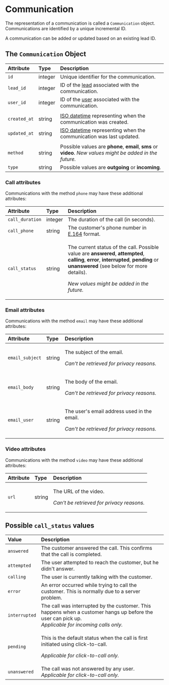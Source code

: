 # Communication

The representation of a communication is called a `Communication` object.  
Communications are identified by a unique incremental ID.  
  
A communication can be added or updated based on an existing lead ID.

## The `Communication` Object

| **Attribute** | **Type** | **Description** |
| :--- | :--- | :--- |
| `id` | integer | Unique identifier for the communication. |
| `lead_id` | integer | ID of the [lead](lead.md) associated with the communication. |
| `user_id` | integer | ID of the [user](user.md) associated with the communication. |
|  |  |  |
| `created_at` | string | [ISO datetime](https://en.wikipedia.org/wiki/ISO_8601) representing when the communication was created. |
| `updated_at` | string | [ISO datetime](https://en.wikipedia.org/wiki/ISO_8601) representing when the communication was last updated. |
|  |  |  |
| `method` | string | Possible values are **phone**, **email**, **sms** or **video**.  _New values might be added in the future._ |
| `type` | string | Possible values are **outgoing** or **incoming**. |

### Call attributes

Communications with the method `phone` may have these additional attributes:

<table>
  <thead>
    <tr>
      <th style="text-align:left"><b>Attribute</b>
      </th>
      <th style="text-align:left"><b>Type</b>
      </th>
      <th style="text-align:left"><b>Description</b>
      </th>
    </tr>
  </thead>
  <tbody>
    <tr>
      <td style="text-align:left"><code>call_duration</code>
      </td>
      <td style="text-align:left">integer</td>
      <td style="text-align:left">The duration of the call (in seconds).</td>
    </tr>
    <tr>
      <td style="text-align:left"><code>call_phone</code>
      </td>
      <td style="text-align:left">string</td>
      <td style="text-align:left">The customer&apos;s phone number in <a href="https://www.twilio.com/docs/glossary/what-e164">E.164</a> format.</td>
    </tr>
    <tr>
      <td style="text-align:left"><code>call_status</code>
      </td>
      <td style="text-align:left">string</td>
      <td style="text-align:left">
        <p>The current status of the call. Possible value are <b>answered</b>, <b>attempted</b>, <b>calling</b>, <b>error</b>, <b>interrupted</b>, <b>pending </b>or <b>unanswered</b> (see
          below for more details).</p>
        <p><em>New values might be added in the future.</em>
        </p>
      </td>
    </tr>
  </tbody>
</table>

### Email attributes

Communications with the method `email` may have these additional attributes:

<table>
  <thead>
    <tr>
      <th style="text-align:left">Attribute</th>
      <th style="text-align:left">Type</th>
      <th style="text-align:left">Description</th>
    </tr>
  </thead>
  <tbody>
    <tr>
      <td style="text-align:left"><code>email_subject</code>
      </td>
      <td style="text-align:left">string</td>
      <td style="text-align:left">
        <p>The subject of the email.</p>
        <p><em>Can&apos;t be retrieved for privacy reasons.</em>
        </p>
      </td>
    </tr>
    <tr>
      <td style="text-align:left"><code>email_body</code>
      </td>
      <td style="text-align:left">string</td>
      <td style="text-align:left">
        <p>The body of the email.</p>
        <p><em>Can&apos;t be retrieved for privacy reasons.</em>
        </p>
      </td>
    </tr>
    <tr>
      <td style="text-align:left"><code>email_user</code>
      </td>
      <td style="text-align:left">string</td>
      <td style="text-align:left">
        <p>The user&apos;s email address used in the email.</p>
        <p><em>Can&apos;t be retrieved for privacy reasons.</em>
        </p>
      </td>
    </tr>
  </tbody>
</table>

### Video attributes

Communications with the method `video` may have these additional attributes:

<table>
  <thead>
    <tr>
      <th style="text-align:left">Attribute</th>
      <th style="text-align:left">Type</th>
      <th style="text-align:left">Description</th>
    </tr>
  </thead>
  <tbody>
    <tr>
      <td style="text-align:left"><code>url</code>
      </td>
      <td style="text-align:left">string</td>
      <td style="text-align:left">
        <p>The URL of the video.</p>
        <p><em>Can&apos;t be retrieved for privacy reasons.</em>
        </p>
      </td>
    </tr>
  </tbody>
</table>

## Possible `call_status` values

<table>
  <thead>
    <tr>
      <th style="text-align:left">Value</th>
      <th style="text-align:left">Description</th>
    </tr>
  </thead>
  <tbody>
    <tr>
      <td style="text-align:left"><code>answered</code>
      </td>
      <td style="text-align:left">The customer answered the call. This confirms that the call is completed.</td>
    </tr>
    <tr>
      <td style="text-align:left"><code>attempted</code>
      </td>
      <td style="text-align:left">The user attempted to reach the customer, but he didn&apos;t answer.</td>
    </tr>
    <tr>
      <td style="text-align:left"><code>calling</code>
      </td>
      <td style="text-align:left">The user is currently talking with the customer.</td>
    </tr>
    <tr>
      <td style="text-align:left"><code>error</code>
      </td>
      <td style="text-align:left">An error occurred while trying to call the customer. This is normally
        due to a server problem.</td>
    </tr>
    <tr>
      <td style="text-align:left"><code>interrupted</code>
      </td>
      <td style="text-align:left">The call was interrupted by the customer. This happens when a customer
        hangs up before the user can pick up.
        <br /><em>Applicable for incoming calls only.</em>
      </td>
    </tr>
    <tr>
      <td style="text-align:left"><code>pending</code>
      </td>
      <td style="text-align:left">
        <p>This is the default status when the call is first initiated using click-to-call.</p>
        <p><em>Applicable for click-to-call only.</em>
        </p>
      </td>
    </tr>
    <tr>
      <td style="text-align:left"><code>unanswered</code>
      </td>
      <td style="text-align:left">The call was not answered by any user.
        <br /><em>Applicable for click-to-call only.</em>
      </td>
    </tr>
  </tbody>
</table>

